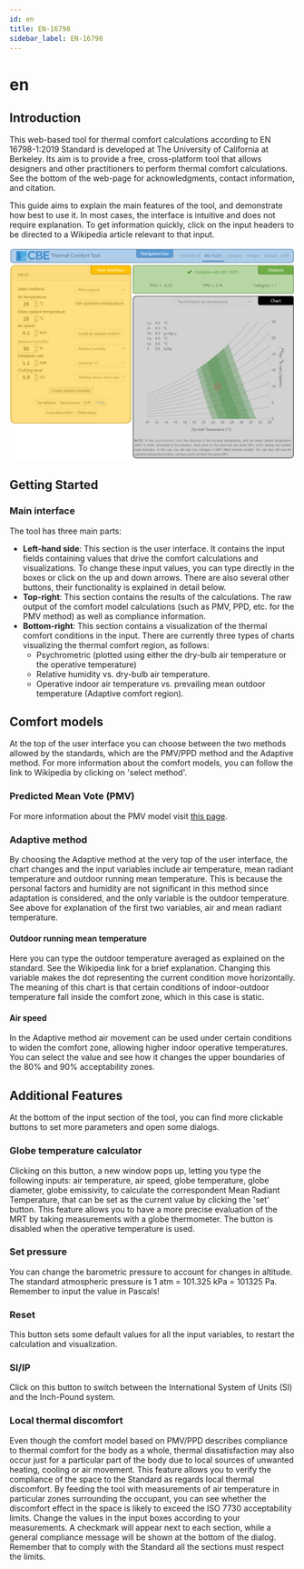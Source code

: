 ```yaml
---
id: en
title: EN-16798
sidebar_label: EN-16798
---
```


# en

## Introduction

This web-based tool for thermal comfort calculations according to EN 16798-1:2019 Standard is developed at The University of California at Berkeley. Its aim is to provide a free, cross-platform tool that allows designers and other practitioners to perform thermal comfort calculations. See the bottom of the web-page for acknowledgments, contact information, and citation.

This guide aims to explain the main features of the tool, and demonstrate how best to use it. In most cases, the interface is intuitive and does not require explanation. To get information quickly, click on the input headers to be directed to a Wikipedia article relevant to that input.

![EN page layout](../.gitbook/assets/help-EN.jpg)

## Getting Started

### Main interface

The tool has three main parts:

* **Left-hand side**: This section is the user interface. It contains the input fields containing values that drive the comfort calculations and visualizations. To change these input values, you can type directly in the boxes or click on the up and down arrows. There are also several other buttons, their functionality is explained in detail below.
* **Top-right**: This section contains the results of the calculations. The raw output of the comfort model calculations \(such as PMV, PPD, etc. for the PMV method\) as well as compliance information.
* **Bottom-right**: This section contains a visualization of the thermal comfort conditions in the input. There are currently three types of charts visualizing the thermal comfort region, as follows:
  * Psychrometric \(plotted using either the dry-bulb air temperature or the operative temperature\)
  * Relative humidity vs. dry-bulb air temperature.
  * Operative indoor air temperature vs. prevailing mean outdoor temperature \(Adaptive comfort region\).

## Comfort models

At the top of the user interface you can choose between the two methods allowed by the standards, which are the PMV/PPD method and the Adaptive method. For more information about the comfort models, you can follow the link to Wikipedia by clicking on 'select method'.

### Predicted Mean Vote \(PMV\)

For more information about the PMV model visit [this page](http://centerforthebuiltenvironment.github.io/comfort_tool/docs/pmv).

### Adaptive method

By choosing the Adaptive method at the very top of the user interface, the chart changes and the input variables include air temperature, mean radiant temperature and outdoor running mean temperature. This is because the personal factors and humidity are not significant in this method since adaptation is considered, and the only variable is the outdoor temperature. See above for explanation of the first two variables, air and mean radiant temperature.

#### Outdoor running mean temperature

Here you can type the outdoor temperature averaged as explained on the standard. See the Wikipedia link for a brief explanation. Changing this variable makes the dot representing the current condition move horizontally. The meaning of this chart is that certain conditions of indoor-outdoor temperature fall inside the comfort zone, which in this case is static.

#### Air speed

In the Adaptive method air movement can be used under certain conditions to widen the comfort zone, allowing higher indoor operative temperatures. You can select the value and see how it changes the upper boundaries of the 80% and 90% acceptability zones.

## Additional Features

At the bottom of the input section of the tool, you can find more clickable buttons to set more parameters and open some dialogs.

### Globe temperature calculator

Clicking on this button, a new window pops up, letting you type the following inputs: air temperature, air speed, globe temperature, globe diameter, globe emissivity, to calculate the correspondent Mean Radiant Temperature, that can be set as the current value by clicking the 'set' button. This feature allows you to have a more precise evaluation of the MRT by taking measurements with a globe thermometer. The button is disabled when the operative temperature is used.

### Set pressure

You can change the barometric pressure to account for changes in altitude. The standard atmospheric pressure is 1 atm = 101.325 kPa = 101325 Pa. Remember to input the value in Pascals!

### Reset

This button sets some default values for all the input variables, to restart the calculation and visualization.

### SI/IP

Click on this button to switch between the International System of Units \(SI\) and the Inch-Pound system.

### Local thermal discomfort

Even though the comfort model based on PMV/PPD describes compliance to thermal comfort for the body as a whole, thermal dissatisfaction may also occur just for a particular part of the body due to local sources of unwanted heating, cooling or air movement. This feature allows you to verify the compliance of the space to the Standard as regards local thermal discomfort. By feeding the tool with measurements of air temperature in particular zones surrounding the occupant, you can see whether the discomfort effect in the space is likely to exceed the ISO 7730 acceptability limits. Change the values in the input boxes according to your measurements. A checkmark will appear next to each section, while a general compliance message will be shown at the bottom of the dialog. Remember that to comply with the Standard all the sections must respect the limits.


